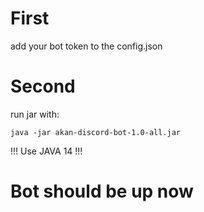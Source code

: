 # First

add your bot token to the config.json

# Second

run jar with:

    java -jar akan-discord-bot-1.0-all.jar

!!! Use JAVA 14 !!!

# Bot should be up now
